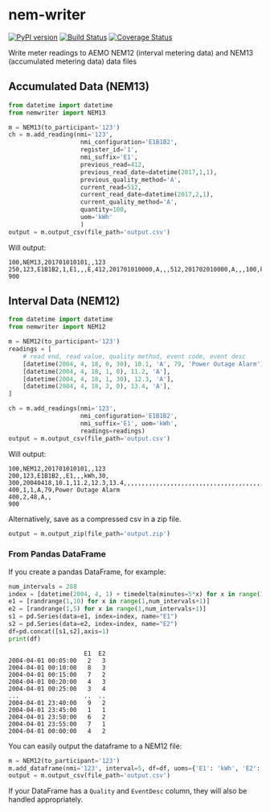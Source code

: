 # nem-writer

[![PyPI version](https://badge.fury.io/py/nemwriter.svg)](https://badge.fury.io/py/nemwriter) [![Build Status](https://travis-ci.org/aguinane/nem-writer.svg?branch=master)](https://travis-ci.org/aguinane/nem-writer) [![Coverage Status](https://coveralls.io/repos/github/aguinane/nem-writer/badge.svg?branch=master)](https://coveralls.io/github/aguinane/nem-writer?branch=master)

Write meter readings to AEMO NEM12 (interval metering data) and NEM13 (accumulated metering data) data files

## Accumulated Data (NEM13)

```python
from datetime import datetime
from nemwriter import NEM13

m = NEM13(to_participant='123')
ch = m.add_reading(nmi='123',
                    nmi_configuration='E1B1B2',
                    register_id='1',
                    nmi_suffix='E1',
                    previous_read=412,
                    previous_read_date=datetime(2017,1,1),
                    previous_quality_method='A',
                    current_read=512,
                    current_read_date=datetime(2017,2,1),
                    current_quality_method='A',
                    quantity=100,
                    uom='kWh'
                    )
output = m.output_csv(file_path='output.csv')
```

Will output:
```
100,NEM13,201701010101,,123
250,123,E1B1B2,1,E1,,,E,412,201701010000,A,,,512,201702010000,A,,,100,kWh,,,
900
```

## Interval Data (NEM12)

```python
from datetime import datetime
from nemwriter import NEM12

m = NEM12(to_participant='123')
readings = [
    # read end, read value, quality method, event code, event desc
    [datetime(2004, 4, 18, 0, 30), 10.1, 'A', 79, 'Power Outage Alarm'],
    [datetime(2004, 4, 18, 1, 0), 11.2, 'A'],
    [datetime(2004, 4, 18, 1, 30), 12.3, 'A'],
    [datetime(2004, 4, 18, 2, 0), 13.4, 'A'],
]

ch = m.add_readings(nmi='123',
                    nmi_configuration='E1B1B2',
                    nmi_suffix='E1', uom='kWh',
                    readings=readings)
output = m.output_csv(file_path='output.csv')
```

Will output:
```
100,NEM12,201701010101,,123
200,123,E1B1B2,,E1,,,kWh,30,
300,20040418,10.1,11.2,12.3,13.4,,,,,,,,,,,,,,,,,,,,,,,,,,,,,,,,,,,,,,,,,,,,,V,,,,
400,1,1,A,79,Power Outage Alarm
400,2,48,A,,
900

```

Alternatively, save as a compressed csv in a zip file.
```python
output = m.output_zip(file_path='output.zip')
```

### From Pandas DataFrame

If you create a pandas DataFrame, for example:

```python
num_intervals = 288
index = [datetime(2004, 4, 1) + timedelta(minutes=5*x) for x in range(1,num_intervals+1)]
e1 = [randrange(1,10) for x in range(1,num_intervals+1)]
e2 = [randrange(1,5) for x in range(1,num_intervals+1)]
s1 = pd.Series(data=e1, index=index, name="E1")
s2 = pd.Series(data=e2, index=index, name="E2")
df=pd.concat([s1,s2],axis=1)
print(df)
```

```
                     E1  E2
2004-04-01 00:05:00   2   3
2004-04-01 00:10:00   8   3
2004-04-01 00:15:00   7   2
2004-04-01 00:20:00   4   3
2004-04-01 00:25:00   3   4
...                  ..  ..
2004-04-01 23:40:00   9   2
2004-04-01 23:45:00   1   1
2004-04-01 23:50:00   6   2
2004-04-01 23:55:00   7   1
2004-04-01 00:00:00   4   2
```

You can easily output the dataframe to a NEM12 file:
```python
m = NEM12(to_participant='123')
m.add_dataframe(nmi='123', interval=5, df=df, uoms={'E1': 'kWh', 'E2': 'kWh'})
output = m.output_csv(file_path='output.csv')
```

If your DataFrame has a `Quality` and `EventDesc` column, they will also be handled appropriately.
